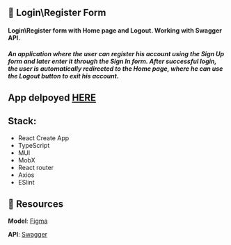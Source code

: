 ## 🚀 Login\Register Form

#### Login\Register form with Home page and Logout. Working with Swagger API. 
##### An application where the user can register his account using the Sign Up form and later enter it through the Sign In form. After successful login, the user is automatically redirected to the Home page, where he can use the Logout button to exit his account.


## App delpoyed [HERE](https://popovych-login-register-form.netlify.app)

## Stack:
- React Create App
- TypeScript
- MUI
- MobX
- React router
- Axios
- ESlint

## 📎 Resources

**Model**: [Figma](https://www.figma.com/file/hbthFdqeHcPtKLXQIjkeqX/Test-Incode-Finance-2022)

**API**: [Swagger](https://incode-backend-dev.herokuapp.com/api/)
